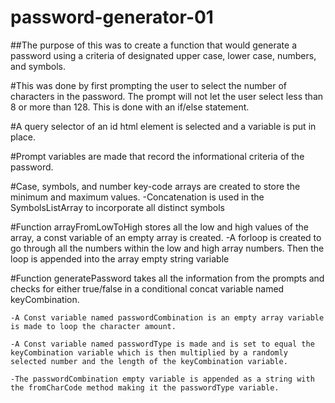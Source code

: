 # password-generator-01

##The purpose of this was to create a function that would generate a password using a criteria of designated upper case, lower case, numbers, and symbols. 

  #This was done by first prompting the user to select the number of characters in the password. The prompt will not let the user select less than 8 or more than 128. This is done with an if/else statement. 
  
  #A query selector of an id html element is selected and a variable is put in place. 
  
  #Prompt variables are made that record the informational criteria of the password. 
  
  #Case, symbols, and number key-code arrays are created to store the minimum and maximum values. 
    -Concatenation is used in the SymbolsListArray to incorporate all distinct symbols
    
  #Function arrayFromLowToHigh stores all the low and high values of the array, a const variable of an     empty array is created. 
    -A forloop is created to go through all the numbers within the low and high array numbers. Then the     loop is appended into the array empty string variable
   
   #Function generatePassword takes all the information from the prompts and checks for either       true/false in a conditional concat variable named keyCombination. 
   
    -A Const variable named passwordCombination is an empty array variable is made to loop the character amount. 
    
    -A Const variable named passwordType is made and is set to equal the keyCombination variable which is then multiplied by a randomly selected number and the length of the keyCombination variable. 
    
    -The passwordCombination empty variable is appended as a string with the fromCharCode method making it the passwordType variable. 
